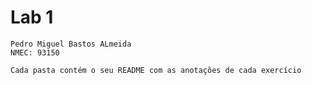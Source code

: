 # Lab 1

    Pedro Miguel Bastos ALmeida
    NMEC: 93150

    Cada pasta contém o seu README com as anotações de cada exercício